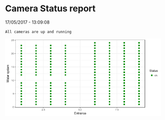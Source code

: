 Camera Status report
================
17/05/2017 - 13:09:08

    All cameras are up and running

![](camreport_files/figure-markdown_github/unnamed-chunk-2-1.png)
